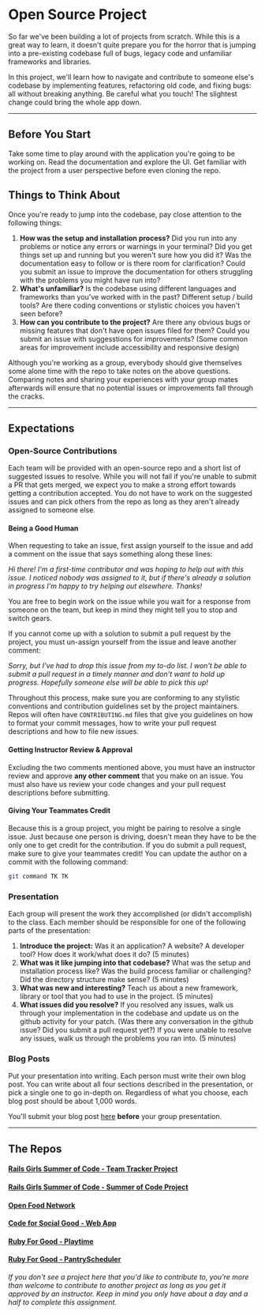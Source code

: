 # Open Source Project

So far we've been building a lot of projects from scratch. While this is a great way to learn, it doesn't quite prepare you for the horror that is jumping into a pre-existing codebase full of bugs, legacy code and unfamiliar frameworks and libraries. 

In this project, we'll learn how to navigate and contribute to someone else's codebase by implementing features, refactoring old code, and fixing bugs: all without breaking anything. Be careful what you touch! The slightest change could bring the whole app down.

-----------------------------------------------------------

## Before You Start

Take some time to play around with the application you're going to be working on. Read the documentation and explore the UI. Get familiar with the project from a user perspective before even cloning the repo.

## Things to Think About

Once you're ready to jump into the codebase, pay close attention to the following things:

1. **How was the setup and installation process?** Did you run into any problems or notice any errors or warnings in your terminal? Did you get things set up and running but you weren't sure how you did it? Was the documentation easy to follow or is there room for clarification? Could you submit an issue to improve the documentation for others struggling with the problems you might have run into?
2. **What's unfamiliar?** Is the codebase using different languages and frameworks than you've worked with in the past? Different setup / build tools? Are there coding conventions or stylistic choices you haven't seen before?
3. **How can you contribute to the project?** Are there any obvious bugs or missing features that don't have open issues filed for them? Could you submit an issue with suggesstions for improvements? (Some common areas for improvement include accessibility and responsive design)

Although you're working as a group, everybody should give themselves some alone time with the repo to take notes on the above questions. Comparing notes and sharing your experiences with your group mates afterwards will ensure that no potential issues or improvements fall through the cracks.

-----------------------------------------------------------

## Expectations

### Open-Source Contributions

Each team will be provided with an open-source repo and a short list of suggested issues to resolve. While you will not fail if you're unable to submit a PR that gets merged, we expect you to make a strong effort towards getting a contribution accepted. You do not have to work on the suggested issues and can pick others from the repo as long as they aren't already assigned to someone else.

#### Being a Good Human

When requesting to take an issue, first assign yourself to the issue and add a comment on the issue that says something along these lines:

*Hi there! I'm a first-time contributor and was hoping to help out with this issue. I noticed nobody was assigned to it, but if there's already a solution in progress I'm happy to try helping out elsewhere. Thanks!*

You are free to begin work on the issue while you wait for a response from someone on the team, but keep in mind they might tell you to stop and switch gears.

If you cannot come up with a solution to submit a pull request by the project, you must un-assign yourself from the issue and leave another comment:

*Sorry, but I've had to drop this issue from my to-do list. I won't be able to submit a pull request in a timely manner and don't want to hold up progress. Hopefully someone else will be able to pick this up!*

Throughout this process, make sure you are conforming to any stylistic conventions and contribution guidelines set by the project maintainers. Repos will often have `CONTRIBUTING.md` files that give you guidelines on how to format your commit messages, how to write your pull request descriptions and how to file new issues. 

#### Getting Instructor Review & Approval

Excluding the two comments mentioned above, you must have an instructor review and approve **any other comment** that you make on an issue. You must also have us review your code changes and your pull request descriptions before submitting.

#### Giving Your Teammates Credit

Because this is a group project, you might be pairing to resolve a single issue. Just because one person is driving, doesn't mean they have to be the only one to get credit for the contribution. If you do submit a pull request, make sure to give your teammates credit! You can update the author on a commit with the following command:

```bash
git command TK TK
```

### Presentation

Each group will present the work they accomplished (or didn't accomplish) to the class. Each member should be responsible for one of the following parts of the presentation:

1. **Introduce the project:** Was it an application? A website? A developer tool? How does it work/what does it do? (5 minutes)
2. **What was it like jumping into that codebase?** What was the setup and installation process like? Was the build process familiar or challenging? Did the directory structure make sense? (5 minutes)
3. **What was new and interesting?** Teach us about a new framework, library or tool that you had to use in the project. (5 minutes)
4. **What issues did you resolve?** If you resolved any issues, walk us through your implementation in the codebase and update us on the github activity for your patch. (Was there any conversation in the github issue? Did you submit a pull request yet?) If you were unable to resolve any issues, walk us through the problems you ran into. (5 minutes)

### Blog Posts

Put your presentation into writing. Each person must write their own blog post. You can write about all four sections described in the presentation, or pick a single one to go in-depth on. Regardless of what you choose, each blog post should be about 1,000 words.

You'll submit your blog post [here](https://github.com/turingschool/ruby-submissions/blob/master/1703-b/4module/open_source/blog_post_submission.md) **before** your group presentation.

-----------------------------------------------------------

## The Repos

#### [Rails Girls Summer of Code - Team Tracker Project](https://github.com/rails-girls-summer-of-code/rgsoc-teams)
#### [Rails Girls Summer of Code - Summer of Code Project](https://github.com/rails-girls-summer-of-code/summer-of-code)
#### [Open Food Network](https://github.com/openfoodfoundation/openfoodnetwork)
#### [Code for Social Good - Web App](https://github.com/Code4SocialGood/c4sg-web)
#### [Ruby For Good - Playtime](https://github.com/rubyforgood/playtime)
#### [Ruby For Good - PantryScheduler](https://github.com/rubyforgood/pantry_scheduler)

_If you don't see a project here that you'd like to contribute to, you're more than welcome to contribute to another project as long as you get it approved by an instructor. Keep in mind you only have about a day and a half to complete this assignment._

<!--### [Vets.gov](https://github.com/department-of-veterans-affairs/vets-website)

**Potential Issues:**

* [#3434](https://github.com/department-of-veterans-affairs/vets-website/issues/3434)
* [#3274](https://github.com/department-of-veterans-affairs/vets-website/issues/3274)
* [#5221](https://github.com/department-of-veterans-affairs/vets-website/issues/5221)

### [18F Crime Data](https://github.com/18F/crime-data-frontend)

**Potential Issues:**

* [#1136](https://github.com/18F/crime-data-frontend/issues/1136)
* [#1135](https://github.com/18F/crime-data-frontend/issues/1135)
* [#1088](https://github.com/18F/crime-data-frontend/issues/1088)
* [#1008](https://github.com/18F/crime-data-frontend/issues/1008)
* [#990](https://github.com/18F/crime-data-frontend/issues/990)

### [Swagger UI](https://github.com/swagger-api/swagger-ui)

**Potential Issues:**

* [#3393](https://github.com/swagger-api/swagger-ui/issues/3393)
* [#3359](https://github.com/swagger-api/swagger-ui/issues/3359)
* [#3269](https://github.com/swagger-api/swagger-ui/issues/3269)

### [Open Food Network](https://github.com/openfoodfoundation/openfoodnetwork)

**Potential Issues:**
* [#1311](https://github.com/openfoodfoundation/openfoodnetwork/issues/1311)
* [#1306](https://github.com/openfoodfoundation/openfoodnetwork/issues/1306)
* [#1296](https://github.com/openfoodfoundation/openfoodnetwork/issues/1296)
* [#1382](https://github.com/openfoodfoundation/openfoodnetwork/issues/1382)
* [#1307](https://github.com/openfoodfoundation/openfoodnetwork/issues/1307)-->
